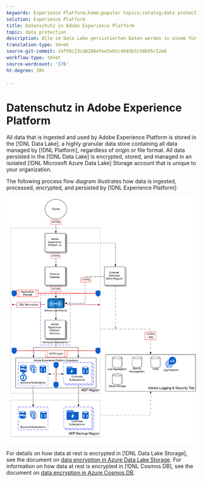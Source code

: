 ```yaml
---
keywords: Experience Platform;home;popular topics;catalog;data protection;encryption data lake
solution: Experience Platform
title: Datenschutz in Adobe Experience Platform
topic: data protection
description: Alle im Data Lake persistierten Daten werden in einem für Ihre Organisation eindeutigen, isolierten Microsoft Azure Data Lake Storage-Konto verschlüsselt, gespeichert und verwaltet. Das folgende Prozessflussdiagramm veranschaulicht, wie Daten von Experience Platform erfasst, verarbeitet, verschlüsselt und persistiert werden.
translation-type: tm+mt
source-git-commit: 14f99c23cd82894fee5eb5c4093b3c50b95c52e8
workflow-type: tm+mt
source-wordcount: '176'
ht-degree: 38%

---
```



# Datenschutz in Adobe Experience Platform

All data that is ingested and used by Adobe Experience Platform is stored in the [!DNL Data Lake], a highly granular data store containing all data managed by [!DNL Platform], regardless of origin or file format. All data persisted in the [!DNL Data Lake] is encrypted, stored, and managed in an isolated [!DNL Microsoft Azure Data Lake] Storage account that is unique to your organization.

The following process flow diagram illustrates how data is ingested, processed, encrypted, and persisted by [!DNL Experience Platform]:

![](images/data-protection/flow.png)

For details on how data at rest is encrypted in [!DNL Data Lake Storage], see the document on [data encryption in Azure Data Lake Storage](https://docs.microsoft.com/de-de/azure/data-lake-store/data-lake-store-encryption). For information on how data at rest is encrypted in [!DNL Cosmos DB], see the document on [data encryption in Azure Cosmos DB](https://docs.microsoft.com/de-de/azure/cosmos-db/database-encryption-at-rest).